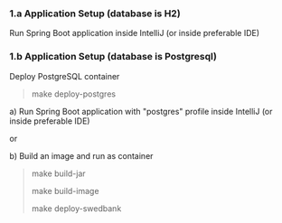 ### 1.a Application Setup (database is H2) ###

Run Spring Boot application inside IntelliJ (or inside preferable IDE)

### 1.b Application Setup (database is Postgresql) ###

Deploy PostgreSQL container

> make deploy-postgres

a) Run Spring Boot application with "postgres" profile inside IntelliJ (or inside preferable IDE)

or

b) Build an image and run as container
>make build-jar
> 
>make build-image
> 
>make deploy-swedbank